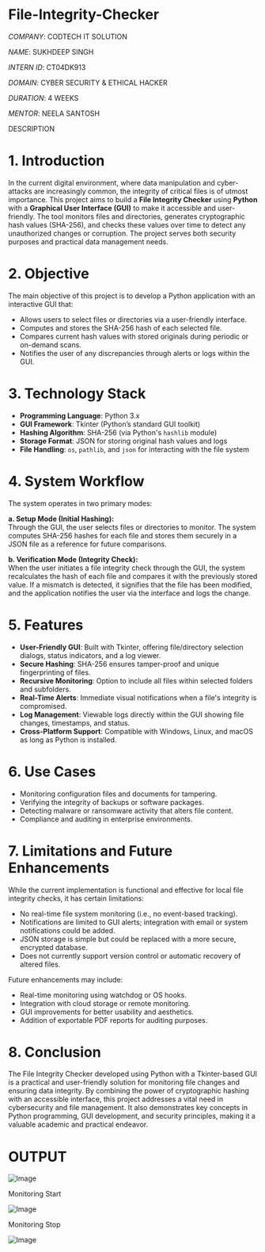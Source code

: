 # File-Integrity-Checker

*COMPANY*: CODTECH IT SOLUTION

*NAME*: SUKHDEEP SINGH

*INTERN ID*: CT04DK913

*DOMAIN*: CYBER SECURITY & ETHICAL HACKER

*DURATION*: 4 WEEKS

*MENTOR*: NEELA SANTOSH

DESCRIPTION

# 1. Introduction

In the current digital environment, where data manipulation and cyber-attacks are increasingly common, the integrity of critical files is of utmost importance. This project aims to build a **File Integrity Checker** using **Python** with a **Graphical User Interface (GUI)** to make it accessible and user-friendly. The tool monitors files and directories, generates cryptographic hash values (SHA-256), and checks these values over time to detect any unauthorized changes or corruption. The project serves both security purposes and practical data management needs.

# 2. Objective

The main objective of this project is to develop a Python application with an interactive GUI that:
- Allows users to select files or directories via a user-friendly interface.
- Computes and stores the SHA-256 hash of each selected file.
- Compares current hash values with stored originals during periodic or on-demand scans.
- Notifies the user of any discrepancies through alerts or logs within the GUI.

# 3. Technology Stack

- **Programming Language**: Python 3.x  
- **GUI Framework**: Tkinter (Python’s standard GUI toolkit)  
- **Hashing Algorithm**: SHA-256 (via Python's `hashlib` module)  
- **Storage Format**: JSON for storing original hash values and logs  
- **File Handling**: `os`, `pathlib`, and `json` for interacting with the file system

# 4. System Workflow

The system operates in two primary modes:

**a. Setup Mode (Initial Hashing):**  
Through the GUI, the user selects files or directories to monitor. The system computes SHA-256 hashes for each file and stores them securely in a JSON file as a reference for future comparisons.

**b. Verification Mode (Integrity Check):**  
When the user initiates a file integrity check through the GUI, the system recalculates the hash of each file and compares it with the previously stored value. If a mismatch is detected, it signifies that the file has been modified, and the application notifies the user via the interface and logs the change.

# 5. Features

- **User-Friendly GUI**: Built with Tkinter, offering file/directory selection dialogs, status indicators, and a log viewer.
- **Secure Hashing**: SHA-256 ensures tamper-proof and unique fingerprinting of files.
- **Recursive Monitoring**: Option to include all files within selected folders and subfolders.
- **Real-Time Alerts**: Immediate visual notifications when a file's integrity is compromised.
- **Log Management**: Viewable logs directly within the GUI showing file changes, timestamps, and status.
- **Cross-Platform Support**: Compatible with Windows, Linux, and macOS as long as Python is installed.

# 6. Use Cases

- Monitoring configuration files and documents for tampering.
- Verifying the integrity of backups or software packages.
- Detecting malware or ransomware activity that alters file content.
- Compliance and auditing in enterprise environments.

# 7. Limitations and Future Enhancements

While the current implementation is functional and effective for local file integrity checks, it has certain limitations:
- No real-time file system monitoring (i.e., no event-based tracking).
- Notifications are limited to GUI alerts; integration with email or system notifications could be added.
- JSON storage is simple but could be replaced with a more secure, encrypted database.
- Does not currently support version control or automatic recovery of altered files.

Future enhancements may include:
- Real-time monitoring using watchdog or OS hooks.
- Integration with cloud storage or remote monitoring.
- GUI improvements for better usability and aesthetics.
- Addition of exportable PDF reports for auditing purposes.

# 8. Conclusion

The File Integrity Checker developed using Python with a Tkinter-based GUI is a practical and user-friendly solution for monitoring file changes and ensuring data integrity. By combining the power of cryptographic hashing with an accessible interface, this project addresses a vital need in cybersecurity and file management. It also demonstrates key concepts in Python programming, GUI development, and security principles, making it a valuable academic and practical endeavor.

# OUTPUT

![Image](https://github.com/user-attachments/assets/8a20a632-afaa-46a0-af83-c91aa731dc82)

Monitoring Start

![Image](https://github.com/user-attachments/assets/040e8813-f60c-47c1-a0a8-5d8213648735)

Monitoring Stop

![Image](https://github.com/user-attachments/assets/d33cf8c3-2fc2-4ec2-b782-fe9c102385c0)
